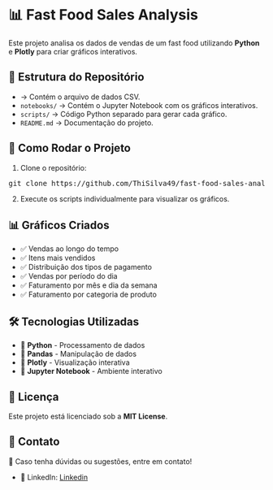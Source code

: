 <h1>📊 Fast Food Sales Analysis</h1>

<p>Este projeto analisa os dados de vendas de um fast food utilizando <strong>Python</strong> e <strong>Plotly</strong> para criar gráficos interativos.</p>

<h2>📂 Estrutura do Repositório</h2>

<ul>
  <li>→ Contém o arquivo de dados CSV.</li>
  <li><code>notebooks/</code> → Contém o Jupyter Notebook com os gráficos interativos.</li>
  <li><code>scripts/</code> → Código Python separado para gerar cada gráfico.</li>
  <li><code>README.md</code> → Documentação do projeto.</li>
</ul>

<h2>🚀 Como Rodar o Projeto</h2>

<ol>
  <li>Clone o repositório:</li>
</ol>

<pre>
git clone https://github.com/ThiSilva49/fast-food-sales-analysis.git
</pre>

<ol start="2">
  <li>Execute os scripts individualmente para visualizar os gráficos.</li>
</ol>

<h2>📊 Gráficos Criados</h2>

<ul>
  <li>✅ Vendas ao longo do tempo</li>
  <li>✅ Itens mais vendidos</li>
  <li>✅ Distribuição dos tipos de pagamento</li>
  <li>✅ Vendas por período do dia</li>
  <li>✅ Faturamento por mês e dia da semana</li>
  <li>✅ Faturamento por categoria de produto</li>
</ul>

<h2>🛠 Tecnologias Utilizadas</h2>

<ul>
  <li>📌 <strong>Python</strong> - Processamento de dados</li>
  <li>📌 <strong>Pandas</strong> - Manipulação de dados</li>
  <li>📌 <strong>Plotly</strong> - Visualização interativa</li>
  <li>📌 <strong>Jupyter Notebook</strong> - Ambiente interativo</li>
</ul>

<h2>📄 Licença</h2>

<p>Este projeto está licenciado sob a <strong>MIT License</strong>.</p>

<h2>📩 Contato</h2>

<p>💬 Caso tenha dúvidas ou sugestões, entre em contato!</p>

<ul>
  <li>🔗 LinkedIn: <a href="https://www.linkedin.com/in/thiago-silva49/">Linkedin</a></li>
</ul>
